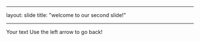 ___
layout: slide
title:  "welcome to our second slide!"
___
Your text
Use the left arrow to go back!
